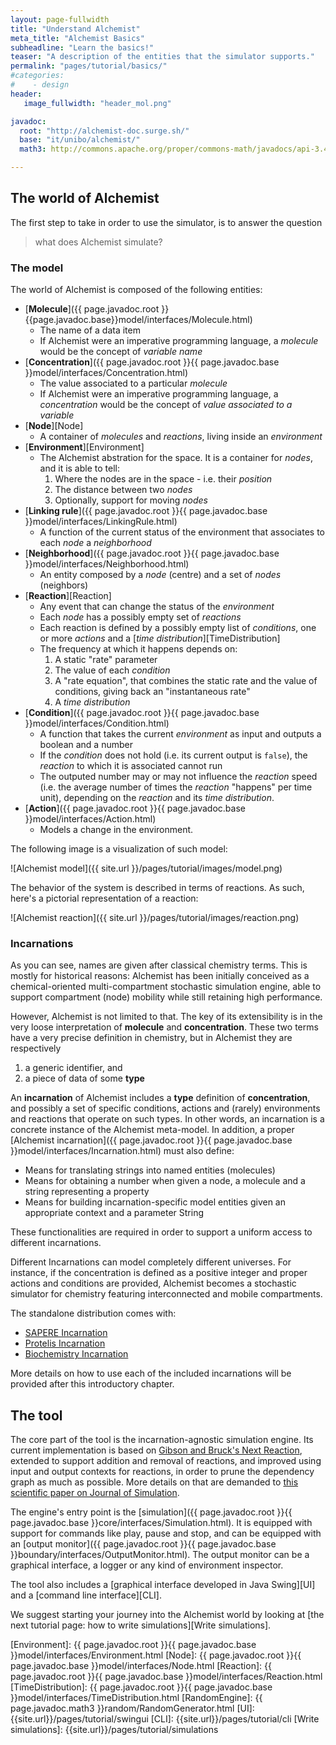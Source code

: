 ```yaml
---
layout: page-fullwidth
title: "Understand Alchemist"
meta_title: "Alchemist Basics"
subheadline: "Learn the basics!"
teaser: "A description of the entities that the simulator supports."
permalink: "pages/tutorial/basics/"
#categories:
#    - design
header:
   image_fullwidth: "header_mol.png"

javadoc:
  root: "http://alchemist-doc.surge.sh/"
  base: "it/unibo/alchemist/"
  math3: http://commons.apache.org/proper/commons-math/javadocs/api-3.4/org/apache/commons/math3/

---
```


## The world of Alchemist

The first step to take in order to use the simulator, is to answer the question

> what does Alchemist simulate?

### The model

The world of Alchemist is composed of the following entities:

* [**Molecule**]({{ page.javadoc.root }}{{page.javadoc.base}}model/interfaces/Molecule.html)
  * The name of a data item
  * If Alchemist were an imperative programming language, a *molecule* would be the concept of *variable name*
* [**Concentration**]({{ page.javadoc.root }}{{ page.javadoc.base }}model/interfaces/Concentration.html)
  * The value associated to a particular *molecule*
  * If Alchemist were an imperative programming language, a *concentration* would be the concept of *value associated to a variable*
* [**Node**][Node]
  * A container of *molecules* and *reactions*, living inside an *environment*
* [**Environment**][Environment]
  * The Alchemist abstration for the space. It is a container for *nodes*, and it is able to tell:
    1. Where the nodes are in the space - i.e. their *position*
    2. The distance between two *nodes*
    3. Optionally, support for moving *nodes*
* [**Linking rule**]({{ page.javadoc.root }}{{ page.javadoc.base }}model/interfaces/LinkingRule.html)
  * A function of the current status of the environment that associates to each *node* a *neighborhood*
* [**Neighborhood**]({{ page.javadoc.root }}{{ page.javadoc.base }}model/interfaces/Neighborhood.html)
  * An entity composed by a *node* (centre) and a set of *nodes* (neighbors)
* [**Reaction**][Reaction]
  * Any event that can change the status of the *environment*
  * Each *node* has a possibly empty set of *reactions*
  * Each reaction is defined by a possibly empty list of *conditions*, one or more *actions* and a [*time distribution*][TimeDistribution]
  * The frequency at which it happens depends on:
    1. A static "rate" parameter
    2. The value of each *condition*
    3. A "rate equation", that combines the static rate and the value of conditions, giving back an "instantaneous rate"
    4. A *time distribution*
* [**Condition**]({{ page.javadoc.root }}{{ page.javadoc.base }}model/interfaces/Condition.html)
  * A function that takes the current *environment* as input and outputs a boolean and a number
  * If the *condition* does not hold (i.e. its current output is ``false``), the *reaction* to which it is associated cannot run
  * The outputed number may or may not influence the *reaction* speed (i.e. the average number of times the *reaction* "happens" per time unit), depending on the *reaction* and its *time distribution*.
* [**Action**]({{ page.javadoc.root }}{{ page.javadoc.base }}model/interfaces/Action.html)
  * Models a change in the environment.

The following image is a visualization of such model:

![Alchemist model]({{ site.url }}/pages/tutorial/images/model.png)

The behavior of the system is described in terms of reactions. As such, here's a pictorial representation of a reaction:

![Alchemist reaction]({{ site.url }}/pages/tutorial/images/reaction.png)


### Incarnations

As you can see, names are given after classical chemistry terms. This is mostly for historical reasons: Alchemist has been initially conceived as a chemical-oriented multi-compartment stochastic simulation engine, able to support compartment (node) mobility while still retaining high performance.

However, Alchemist is not limited to that. The key of its extensibility is in the very loose interpretation of **molecule** and **concentration**. These two terms have a very precise definition in chemistry, but in Alchemist they are respectively

1. a generic identifier, and
2. a piece of data of some **type**

An **incarnation** of Alchemist includes a **type** definition of **concentration**, and possibly a set of specific conditions, actions and (rarely) environments and reactions that operate on such types. In other words, an incarnation is a concrete instance of the Alchemist meta-model. In addition, a proper [Alchemist incarnation]({{ page.javadoc.root }}{{ page.javadoc.base }}model/interfaces/Incarnation.html) must also define:

* Means for translating strings into named entities (molecules)
* Means for obtaining a number when given a node, a molecule and a string representing a property
* Means for building incarnation-specific model entities given an appropriate context and a parameter String

These functionalities are required in order to support a uniform access to different incarnations.

Different Incarnations can model completely different universes. For instance, if the concentration is defined as a positive integer and proper actions and conditions are provided, Alchemist becomes a stochastic simulator for chemistry featuring interconnected and mobile compartments.

The standalone distribution comes with:

* [SAPERE Incarnation](http://www.sapere-project.eu)
* [Protelis Incarnation](http://protelis.org)
* [Biochemistry Incarnation]({{site.url}}/pages/tutorial/biochemistry)

More details on how to use each of the included incarnations will be provided after this introductory chapter.

## The tool

The core part of the tool is the incarnation-agnostic simulation engine. Its current implementation is based on [Gibson and Bruck's Next Reaction](http://dx.doi.org/10.1021/jp993732q), extended to support addition and removal of reactions, and improved using input and output contexts for reactions, in order to prune the dependency graph as much as possible. More details on that are demanded to [this scientific paper on Journal of Simulation](http://dx.doi.org/10.1057/jos.2012.27).

The engine's entry point is the [simulation]({{ page.javadoc.root }}{{ page.javadoc.base }}core/interfaces/Simulation.html). It is equipped with support for commands like play, pause and stop, and can be equipped with an [output monitor]({{ page.javadoc.root }}{{ page.javadoc.base }}boundary/interfaces/OutputMonitor.html). The output monitor can be a graphical interface, a logger or any kind of environment inspector.

The tool also includes a [graphical interface developed in Java Swing][UI] and a [command line interface][CLI].

We suggest starting your journey into the Alchemist world by looking at [the next tutorial page: how to write simulations][Write simulations].

[Environment]: {{ page.javadoc.root }}{{ page.javadoc.base }}model/interfaces/Environment.html
[Node]: {{ page.javadoc.root }}{{ page.javadoc.base }}model/interfaces/Node.html
[Reaction]: {{ page.javadoc.root }}{{ page.javadoc.base }}model/interfaces/Reaction.html
[TimeDistribution]: {{ page.javadoc.root }}{{ page.javadoc.base }}model/interfaces/TimeDistribution.html
[RandomEngine]: {{ page.javadoc.math3 }}random/RandomGenerator.html
[UI]: {{site.url}}/pages/tutorial/swingui
[CLI]: {{site.url}}/pages/tutorial/cli
[Write simulations]: {{site.url}}/pages/tutorial/simulations
